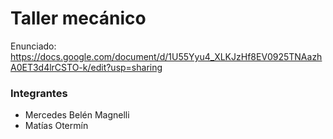 # Taller mecánico

Enunciado: https://docs.google.com/document/d/1U55Yyu4_XLKJzHf8EV0925TNAazhA0ET3d4lrCSTO-k/edit?usp=sharing

### Integrantes
- Mercedes Belén Magnelli   
- Matías Otermín
